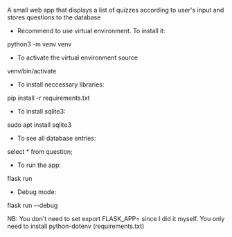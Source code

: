 A small web app that displays a list of quizzes according to user's input and stores questions to the database

- Recommend to use virtual environment. 
To install it: 


python3 -m venv venv

- To activate the virtual environment source 


venv/bin/activate

- To install neccessary libraries:


pip install -r requirements.txt


- To install sqlite3:

sudo apt install sqlite3

- To see all database entries:

select * from question;

- To run the app:


flask run

- Debug mode:

flask run --debug


NB: You don't need to set export FLASK_APP= since I did it myself. You only need to install python-dotenv (requirements.txt)
